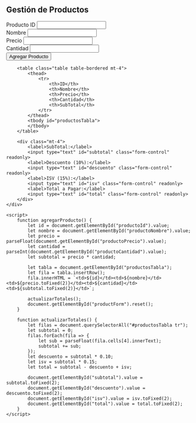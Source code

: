 <!DOCTYPE html>
<html lang="es">
<head>
    <meta charset="UTF-8">
    <meta name="viewport" content="width=device-width, initial-scale=1.0">
    <title>Gestión de Productos</title>
    <link rel="stylesheet" href="https://cdn.jsdelivr.net/npm/bootstrap@5.3.0/dist/css/bootstrap.min.css">
    <script src="https://kit.fontawesome.com/a076d05399.js" crossorigin="anonymous"></script>
</head>
<body>
    <div class="container mt-4">
        <h2 class="text-center">Gestión de Productos</h2>
        <div class="row">
            <div class="col-md-6 offset-md-3">
                <form id="productForm">
                    <div class="mb-3">
                        <label class="form-label">Producto ID</label>
                        <input type="text" id="productoId" class="form-control" required>
                    </div>
                    <div class="mb-3">
                        <label class="form-label">Nombre</label>
                        <input type="text" id="productoNombre" class="form-control" required>
                    </div>
                    <div class="mb-3">
                        <label class="form-label">Precio</label>
                        <input type="number" id="productoPrecio" class="form-control" required>
                    </div>
                    <div class="mb-3">
                        <label class="form-label">Cantidad</label>
                        <input type="number" id="productoCantidad" class="form-control" required>
                    </div>
                    <button type="button" class="btn btn-primary w-100" onclick="agregarProducto()">
                        <i class="fas fa-plus"></i> Agregar Producto
                    </button>
                </form>
            </div>
        </div>

        <table class="table table-bordered mt-4">
            <thead>
                <tr>
                    <th>ID</th>
                    <th>Nombre</th>
                    <th>Precio</th>
                    <th>Cantidad</th>
                    <th>SubTotal</th>
                </tr>
            </thead>
            <tbody id="productosTabla">
            </tbody>
        </table>

        <div class="mt-4">
            <label>SubTotal:</label>
            <input type="text" id="subtotal" class="form-control" readonly>
            <label>Descuento (10%):</label>
            <input type="text" id="descuento" class="form-control" readonly>
            <label>ISV (15%):</label>
            <input type="text" id="isv" class="form-control" readonly>
            <label>Total a Pagar:</label>
            <input type="text" id="total" class="form-control" readonly>
        </div>
    </div>

    <script>
        function agregarProducto() {
            let id = document.getElementById("productoId").value;
            let nombre = document.getElementById("productoNombre").value;
            let precio = parseFloat(document.getElementById("productoPrecio").value);
            let cantidad = parseInt(document.getElementById("productoCantidad").value);
            let subtotal = precio * cantidad;
            
            let tabla = document.getElementById("productosTabla");
            let fila = tabla.insertRow();
            fila.innerHTML = `<td>${id}</td><td>${nombre}</td><td>${precio.toFixed(2)}</td><td>${cantidad}</td><td>${subtotal.toFixed(2)}</td>`;
            
            actualizarTotales();
            document.getElementById("productForm").reset();
        }

        function actualizarTotales() {
            let filas = document.querySelectorAll("#productosTabla tr");
            let subtotal = 0;
            filas.forEach(fila => {
                let sub = parseFloat(fila.cells[4].innerText);
                subtotal += sub;
            });
            let descuento = subtotal * 0.10;
            let isv = subtotal * 0.15;
            let total = subtotal - descuento + isv;
            
            document.getElementById("subtotal").value = subtotal.toFixed(2);
            document.getElementById("descuento").value = descuento.toFixed(2);
            document.getElementById("isv").value = isv.toFixed(2);
            document.getElementById("total").value = total.toFixed(2);
        }
    </script>
</body>
</html>
